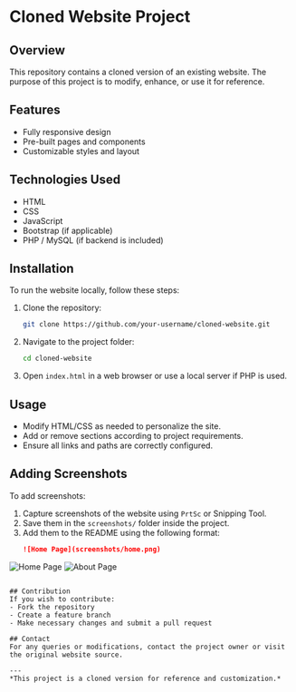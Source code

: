 # Cloned Website Project

## Overview
This repository contains a cloned version of an existing website. The purpose of this project is to modify, enhance, or use it for reference.

## Features
- Fully responsive design
- Pre-built pages and components
- Customizable styles and layout

## Technologies Used
- HTML
- CSS
- JavaScript
- Bootstrap (if applicable)
- PHP / MySQL (if backend is included)

## Installation
To run the website locally, follow these steps:

1. Clone the repository:
   ```sh
   git clone https://github.com/your-username/cloned-website.git
   ```
2. Navigate to the project folder:
   ```sh
   cd cloned-website
   ```
3. Open `index.html` in a web browser or use a local server if PHP is used.

## Usage
- Modify HTML/CSS as needed to personalize the site.
- Add or remove sections according to project requirements.
- Ensure all links and paths are correctly configured.

## Adding Screenshots
To add screenshots:
1. Capture screenshots of the website using `PrtSc` or Snipping Tool.
2. Save them in the `screenshots/` folder inside the project.
3. Add them to the README using the following format:
   ```md
   ![Home Page](screenshots/home.png)
![Home Page](screenshots/home.png)
![About Page](screenshots/page2.png)

   ```

## Contribution
If you wish to contribute:
- Fork the repository
- Create a feature branch
- Make necessary changes and submit a pull request

## Contact
For any queries or modifications, contact the project owner or visit the original website source.

---
*This project is a cloned version for reference and customization.*

